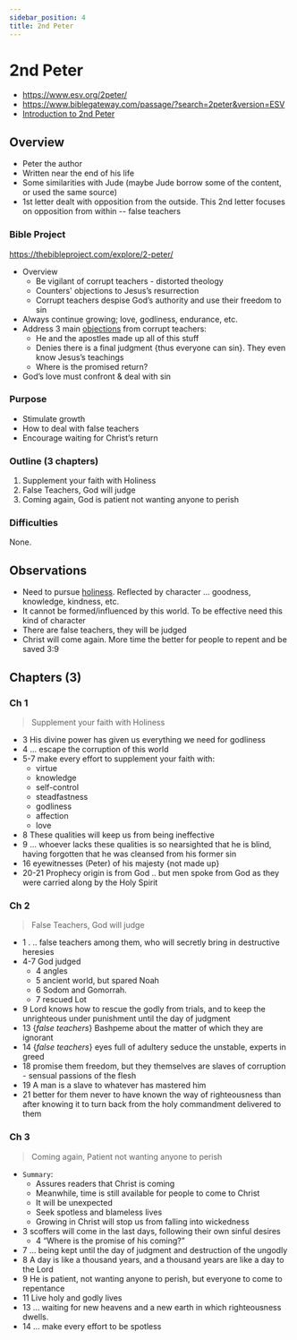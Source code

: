 ```yaml
---
sidebar_position: 4
title: 2nd Peter
---
```


# 2nd Peter

- https://www.esv.org/2peter/
- https://www.biblegateway.com/passage/?search=2peter&version=ESV
- [Introduction to 2nd Peter](https://www.esv.org/resources/esv-global-study-bible/introduction-to-2-peter/)

## Overview
- Peter the author
- Written near the end of his life
- Some similarities with Jude (maybe Jude borrow some of the content, or used the same source)
- 1st letter dealt with opposition from the outside. This 2nd letter focuses on opposition from within -- false teachers 

### Bible Project
https://thebibleproject.com/explore/2-peter/

- Overview
    - Be vigilant of corrupt teachers - distorted theology
    - Counters' objections to Jesus’s resurrection 
    - Corrupt teachers despise God’s authority and use their freedom to sin
- Always continue growing; love, godliness, endurance, etc.
- Address 3 main <ins>objections</ins> from corrupt teachers:
    - He and the apostles made up all of this stuff
    - Denies there is a final judgment {thus everyone can sin}. They even know Jesus’s teachings
    - Where is the promised return? 
- God’s love must confront & deal with sin


### Purpose

- Stimulate growth
- How to deal with false teachers
- Encourage waiting for Christ’s return

### Outline (3 chapters)

1. Supplement your faith with Holiness
2. False Teachers, God will judge
3. Coming again, God is patient not wanting anyone to perish


### Difficulties
None.

## Observations

- Need to pursue <ins>holiness</ins>. Reflected by character ... goodness, knowledge, kindness, etc. 
- It cannot be formed/influenced by this world. To be effective need this kind of character
- There are false teachers, they will be judged
- Christ will come again. More time the better for people to repent and be saved 3:9


## Chapters (3)

### Ch 1
> Supplement your faith with Holiness

- 3 His divine power has given us everything we need for godliness 
- 4 ... escape the corruption of this world
- 5-7 make every effort to supplement your faith with: 
    - virtue 
    - knowledge
    - self-control
    - steadfastness
    - godliness
    - affection
    - love
- 8 These qualities will keep us from being ineffective
- 9 ... whoever lacks these qualities is so nearsighted that he is blind, having forgotten that he was cleansed from his former sin
- 16 eyewitnesses (Peter) of his majesty {not made up}
- 20-21 Prophecy origin is from God .. but men spoke from God as they were carried along by the Holy Spirit 

### Ch 2
> False Teachers, God will judge

- 1 . .. false teachers among them, who will secretly bring in destructive heresies
- 4-7 God judged
    - 4 angles
    - 5 ancient world, but spared Noah
    - 6 Sodom and Gomorrah. 
    - 7 rescued Lot
- 9 Lord knows how to rescue the godly from trials, and to keep the unrighteous under punishment until the day of judgment
- 13 {*false teachers*} Bashpeme about the matter of which they are ignorant 
- 14 {*false teachers*} eyes full of adultery seduce the unstable, experts in greed
- 18 promise them freedom, but they themselves are slaves of corruption - sensual passions of the flesh
- 19 A man is a slave to whatever has mastered him
- 21 better for them never to have known the way of righteousness than after knowing it to turn back from the holy commandment delivered to them

### Ch 3
> Coming again, Patient not wanting anyone to perish

-  `Summary`:
    - Assures readers that Christ is coming 
    - Meanwhile, time is still available for people to come to Christ
    - It will be unexpected
    - Seek spotless and blameless lives 
    - Growing in Christ will stop us from falling into wickedness 
- 3 scoffers will come in the last days, following their own sinful desires
  - 4 “Where is the promise of his coming?”
- 7 ... being kept until the day of judgment and destruction of the ungodly
- 8 A day is like a thousand years, and a thousand years are like a day to the Lord
- 9 He is patient, not wanting anyone to perish, but everyone to come to repentance
- 11 Live holy and godly lives
- 13 ... waiting for new heavens and a new earth in which righteousness dwells. 
- 14 ... make every effort to be spotless

